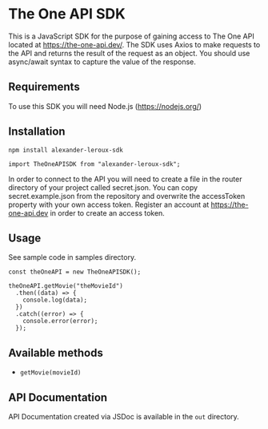 # The One API SDK
This is a JavaScript SDK for the purpose of gaining access to The One API located at https://the-one-api.dev/.
The SDK uses Axios to make requests to the API and returns the result of the request as an object.  You should use async/await syntax to capture the value of the response.

## Requirements

To use this SDK you will need Node.js (https://nodejs.org/)

## Installation

`npm install alexander-leroux-sdk`

`import TheOneAPISDK from "alexander-leroux-sdk";`

In order to connect to the API you will need to create a file in the router directory of your project called secret.json.  You can copy secret.example.json from the repository and overwrite the accessToken property with your own access token.  Register an account at https://the-one-api.dev in order to create an access token.

## Usage

See sample code in samples directory.

```
const theOneAPI = new TheOneAPISDK();

theOneAPI.getMovie("theMovieId")
  .then((data) => {
    console.log(data);
  })
  .catch((error) => {
    console.error(error);
  });
```

## Available methods
- `getMovie(movieId)`

## API Documentation

API Documentation created via JSDoc is available in the `out` directory.
